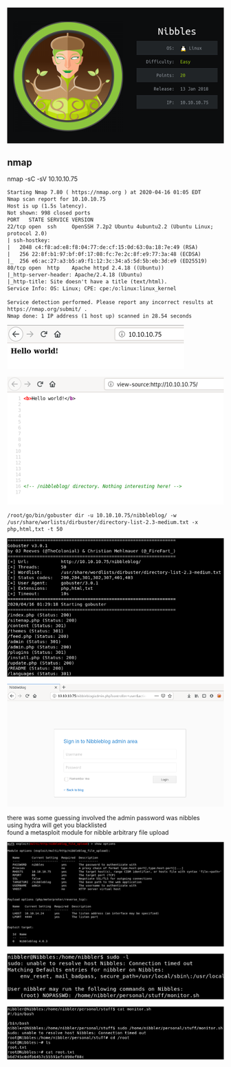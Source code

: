 ![](images/boxInfo.png)

## nmap
nmap -sC -sV 10.10.10.75
```
Starting Nmap 7.80 ( https://nmap.org ) at 2020-04-16 01:05 EDT
Nmap scan report for 10.10.10.75
Host is up (1.5s latency).
Not shown: 998 closed ports
PORT   STATE SERVICE VERSION
22/tcp open  ssh     OpenSSH 7.2p2 Ubuntu 4ubuntu2.2 (Ubuntu Linux; protocol 2.0)
| ssh-hostkey: 
|   2048 c4:f8:ad:e8:f8:04:77:de:cf:15:0d:63:0a:18:7e:49 (RSA)
|   256 22:8f:b1:97:bf:0f:17:08:fc:7e:2c:8f:e9:77:3a:48 (ECDSA)
|_  256 e6:ac:27:a3:b5:a9:f1:12:3c:34:a5:5d:5b:eb:3d:e9 (ED25519)
80/tcp open  http    Apache httpd 2.4.18 ((Ubuntu))
|_http-server-header: Apache/2.4.18 (Ubuntu)
|_http-title: Site doesn't have a title (text/html).
Service Info: OS: Linux; CPE: cpe:/o:linux:linux_kernel

Service detection performed. Please report any incorrect results at https://nmap.org/submit/ .
Nmap done: 1 IP address (1 host up) scanned in 28.54 seconds
```

![](images/webpage.png)

![](images/sourceCode.png)

```
/root/go/bin/gobuster dir -u 10.10.10.75/nibbleblog/ -w /usr/share/worlists/dirbuster/directory-list-2.3-medium.txt -x php,html,txt -t 50
```

![](images/gobuster.png)

![](images/adminLogin.png)

there was some guessing involved the admin password was nibbles  
using hydra will get you blacklisted  
found a metasploit module for nibble arbitrary file upload  

![](images/metasploit.png)

![](images/sudol.png)

![](images/rootShell.png)

